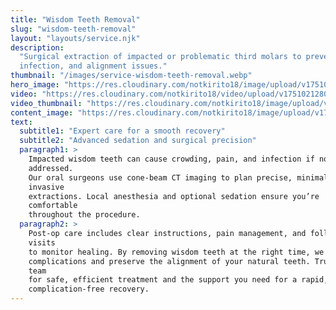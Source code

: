 ```yaml
---
title: "Wisdom Teeth Removal"
slug: "wisdom-teeth-removal"
layout: "layouts/service.njk"
description:
  "Surgical extraction of impacted or problematic third molars to prevent pain,
  infection, and alignment issues."
thumbnail: "/images/service-wisdom-teeth-removal.webp"
hero_image: "https://res.cloudinary.com/notkirito18/image/upload/v1751021157/Dentist-demo-website/services/hero%20images/wisdom-teeth-removal-hero.webp"
video: "https://res.cloudinary.com/notkirito18/video/upload/v1751021280/Dentist-demo-website/services/videos/Wisdom-Teeth-Removal-video.mp4"
video_thumbnail: "https://res.cloudinary.com/notkirito18/image/upload/v1751020498/Dentist-demo-website/services/video%20thumbnails/Wisdom-Teeth-Removal-video-thumbnail.webp"
content_image: "https://res.cloudinary.com/notkirito18/image/upload/v1751138121/Dentist-demo-website/services/content%20images/wizdom_zszai6.webp"
text:
  subtitle1: "Expert care for a smooth recovery"
  subtitle2: "Advanced sedation and surgical precision"
  paragraph1: >
    Impacted wisdom teeth can cause crowding, pain, and infection if not
    addressed.  
    Our oral surgeons use cone-beam CT imaging to plan precise, minimally
    invasive  
    extractions. Local anesthesia and optional sedation ensure you’re
    comfortable  
    throughout the procedure.
  paragraph2: >
    Post-op care includes clear instructions, pain management, and follow-up
    visits  
    to monitor healing. By removing wisdom teeth at the right time, we prevent  
    complications and preserve the alignment of your natural teeth. Trust our
    team  
    for safe, efficient treatment and the support you need for a rapid,  
    complication-free recovery.
---
```

